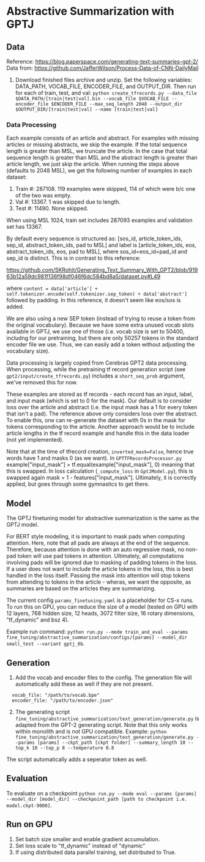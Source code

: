 # Abstractive Summarization with GPTJ

## Data

Reference: https://blog.paperspace.com/generating-text-summaries-gpt-2/
Data from: https://github.com/JafferWilson/Process-Data-of-CNN-DailyMail

1. Download finished files archive and unzip. Set the following variables: DATA_PATH, VOCAB_FILE, ENCODER_FILE, and OUTPUT_DIR. Then run for each of train, test, and val: `python create_tfrecords.py --data_file $DATA_PATH/[train|test|val].bin --vocab_file $VOCAB_FILE --encoder_file $ENCODER_FILE --max_seq_length 2048 --output_dir $OUTPUT_DIR/[train|test|val] --name [train|test|val]`

### Data Processing

Each example consists of an article and abstract. For examples with missing articles or missing abstracts, we skip the example. If the total sequence length is greater than MSL, we truncate the article. In the case that total sequence length is greater than MSL and the abstract length is greater than article length, we just skip the article. When running the steps above (defaults to 2048 MSL), we get the following number of examples in each dataset:

1. Train #: 287108. 119 examples were skipped, 114 of which were b/c one of the two was empty.
2. Val #: 13367. 1 was skipped due to length.
3. Test #: 11490. None skipped.

When using MSL 1024,  train set includes 287093 examples and validation set has 13367.

By default every sequence is structured as: [sos_id, article_token_ids, sep_id, abstract_token_ids, pad to MSL] and label is [article_token_ids, eos, abstract_token_ids, eos, pad to MSL], where sos_id=eos_id=pad_id and sep_id is distinct. This is in contrast to this reference:

https://github.com/SKRohit/Generating_Text_Summary_With_GPT2/blob/91963b12a59dc981f136f98df046f6dc584bd8a5/dataset.py#L49

where `content = data['article'] + self.tokenizer.encode(self.tokenizer.sep_token) + data['abstract']` followed by padding. In this reference, it doesn't seem like eos/sos is added.

We are also using a new SEP token (instead of trying to reuse a token from the original vocabulary). Because we have some extra unused vocab slots available in GPTJ, we use one of those (i.e. vocab size is set to 50400, includng for our pretraining, but there are only 50257 tokens in the standard encoder file we use. Thus, we can easily add a token without adjusting the vocabulary size).

Data processing is largely copied from Cerebras GPT2 data processing. When processing, while the pretraining tf record generation script (see `gpt2/input/create_tfrecords.py`) includes a `short_seq_prob` argument, we've removed this for now.

These examples are stored as tf records - each record has an input, label, and input mask (which is set to 0 for the mask). Our default is to consider loss over the article and abstract (i.e. the input mask has a 1 for every token that isn't a pad). The reference above only considers loss over the abstract. To enable this, one can re-generate the dataset with 0s in the mask for tokens corresponding to the article. Another approach would be to include article lengths in the tf record example and handle this in the data loader (not yet implemented).

Note that at the time of tfrecord creation, `inverted_mask=False`, hence true words have 1 and masks 0 (as we want). In `GPTTFRecordsProcessor.py` example["input_mask"] = tf.equal(example["input_mask"], 0) meaning that this is swapped. In loss calculation (`_compute_loss` in `GptJModel.py`), this is swapped again mask = 1 - features["input_mask"]. Ultimately, it is correctly applied, but goes through some gymnastics to get there.

## Model

The GPTJ finetuning model for abstractive summarization is the same as the GPTJ model.

For BERT style modeling, it is important to mask pads when computing attention. Here, note that all pads are always at the end of the sequence. Therefore, because attention is done with an auto regressive mask, no non-pad token will use pad tokens in attention. Ultimately, all computations involving pads will be ignored due to masking of padding tokens in the loss. If a user does not want to include the article tokens in the loss, this is best handled in the loss itself. Passing the mask into attention will stop tokens from attending to tokens in the article - wheras, we want the opposite, as summaries are based on the articles they are summarizing.

The current config `params_finetuning.yaml` is a placeholder for CS-x runs. To run this on GPU, you can reduce the size of a model (tested on GPU with 12 layers, 768 hidden size, 12 heads, 3072 filter size, 16 rotary dimensions, "tf_dynamic" and bsz 4).

Example run command: `python run.py --mode train_and_eval --params fine_tuning/abstractive_summarization/configs/[params] --model_dir small_test --variant gptj_6b`.

## Generation

1. Add the vocab and encoder files to the config. The generation file will automatically add these as well if they are not present.

```
  vocab_file: "/path/to/vocab.bpe"
  encoder_file: "/path/to/encoder.json"
```

2. The generating script `fine_tuning/abstractive_summarization/text_generation/generate.py` is adapted from the GPT-2 generating script. Note that this only works within monolith and is not GPU compatible.  Example: `python fine_tuning/abstractive_summarization/text_generation/generate.py --params [params] --ckpt_path [ckpt folder] --summary_length 10 --top_k 10 --top_p 8 --temperature 0.8`

The script automatically adds a seperator token as well.

## Evaluation

To evaluate on a checkpoint `python run.py --mode eval --params [params] --model_dir [model_dir] --checkpoint_path [path to checkpoint i.e. model.ckpt-9000]`.

## Run on GPU

1. Set batch size smaller and enable gradient accumulation.
2. Set loss scale to "tf_dynamic" instead of "dynamic"
3. If using distributed data parallel training, set distributed to True.
